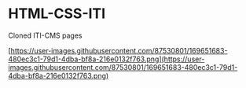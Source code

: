 # HTML-CSS-ITI

Cloned ITI-CMS pages

[https://user-images.githubusercontent.com/87530801/169651683-480ec3c1-79d1-4dba-bf8a-216e0132f763.png](https://user-images.githubusercontent.com/87530801/169651683-480ec3c1-79d1-4dba-bf8a-216e0132f763.png)
